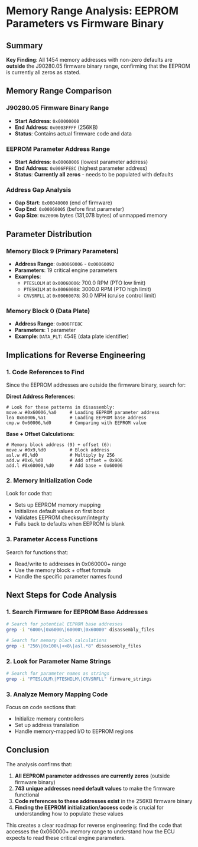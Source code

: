 # Memory Range Analysis: EEPROM Parameters vs Firmware Binary

## Summary

**Key Finding**: All 1454 memory addresses with non-zero defaults are **outside** the J90280.05 firmware binary range, confirming that the EEPROM is currently all zeros as stated.

## Memory Range Comparison

### J90280.05 Firmware Binary Range
- **Start Address**: `0x00000000` 
- **End Address**: `0x0003FFFF` (256KB)
- **Status**: Contains actual firmware code and data

### EEPROM Parameter Address Range  
- **Start Address**: `0x00060006` (lowest parameter address)
- **End Address**: `0x006FFE8C` (highest parameter address) 
- **Status**: **Currently all zeros** - needs to be populated with defaults

### Address Gap Analysis
- **Gap Start**: `0x00040000` (end of firmware)
- **Gap End**: `0x00060005` (before first parameter)
- **Gap Size**: `0x20006` bytes (131,078 bytes) of unmapped memory

## Parameter Distribution

### Memory Block 9 (Primary Parameters)
- **Address Range**: `0x00060006` - `0x00060092` 
- **Parameters**: 19 critical engine parameters
- **Examples**:
  - `PTESLOLM` at `0x00060006`: 700.0 RPM (PTO low limit)
  - `PTESHILM` at `0x00060008`: 3000.0 RPM (PTO high limit)
  - `CRVSRFLL` at `0x00060078`: 30.0 MPH (cruise control limit)

### Memory Block 0 (Data Plate)
- **Address Range**: `0x006FFE8C`
- **Parameters**: 1 parameter
- **Example**: `DATA_PLT`: 454E (data plate identifier)

## Implications for Reverse Engineering

### 1. Code References to Find
Since the EEPROM addresses are outside the firmware binary, search for:

**Direct Address References**:
```assembly
# Look for these patterns in disassembly:
move.w #0x60006,%a0     # Loading EEPROM parameter address
lea 0x60006,%a1         # Loading EEPROM base address  
cmp.w 0x60006,%d0       # Comparing with EEPROM value
```

**Base + Offset Calculations**:
```assembly
# Memory block address (9) + offset (6):
move.w #0x9,%d0         # Block address
asl.w #8,%d0            # Multiply by 256  
add.w #0x6,%d0          # Add offset = 0x906
add.l #0x60000,%d0      # Add base = 0x60006
```

### 2. Memory Initialization Code
Look for code that:
- Sets up EEPROM memory mapping
- Initializes default values on first boot
- Validates EEPROM checksum/integrity
- Falls back to defaults when EEPROM is blank

### 3. Parameter Access Functions
Search for functions that:
- Read/write to addresses in 0x060000+ range
- Use the memory block + offset formula
- Handle the specific parameter names found

## Next Steps for Code Analysis

### 1. Search Firmware for EEPROM Base Addresses
```bash
# Search for potential EEPROM base addresses
grep -i "6000\|0x6000\|60000\|0x60000" disassembly_files

# Search for memory block calculations  
grep -i "256\|0x100\|<<8\|asl.*8" disassembly_files
```

### 2. Look for Parameter Name Strings
```bash
# Search for parameter names as strings
grep -i "PTESLOLM\|PTESHILM\|CRVSRFLL" firmware_strings
```

### 3. Analyze Memory Mapping Code
Focus on code sections that:
- Initialize memory controllers
- Set up address translation
- Handle memory-mapped I/O to EEPROM regions

## Conclusion

The analysis confirms that:
1. **All EEPROM parameter addresses are currently zeros** (outside firmware binary)
2. **743 unique addresses need default values** to make the firmware functional
3. **Code references to these addresses exist** in the 256KB firmware binary
4. **Finding the EEPROM initialization/access code** is crucial for understanding how to populate these values

This creates a clear roadmap for reverse engineering: find the code that accesses the 0x060000+ memory range to understand how the ECU expects to read these critical engine parameters.